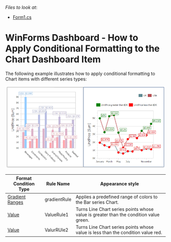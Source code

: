 
*Files to look at*:

* [Form1.cs](./CS/ChartFormatRulesSample/Form1.cs) 

# WinForms Dashboard - How to Apply Conditional Formatting to the Chart Dashboard Item

The following example illustrates how to apply conditional formatting to Chart items with different series types:

![](/images/chart-with-conditional-formatting-applied.png)

|Format Condition Type |  Rule Name | Appearance style |
|---|---|---|
|   [Gradient Ranges](https://docs.devexpress.com/Dashboard/114407/common-features/appearance-customization/conditional-formatting/gradient-ranges?v=20.1)      |   gradientRule     | Applies a predefined range of colors to the Bar series Chart.
|   [Value](https://docs.devexpress.com/Dashboard/114402/common-features/appearance-customization/conditional-formatting/value?v=20.1)      |    ValueRule1    |  Turns Line Chart series points whose value is greater than the condition value green.
|   [Value](https://docs.devexpress.com/Dashboard/114402/common-features/appearance-customization/conditional-formatting/value?v=20.1)      |    ValurRUle2    | Turns Line Chart series points whose value is less than the condition value red.




